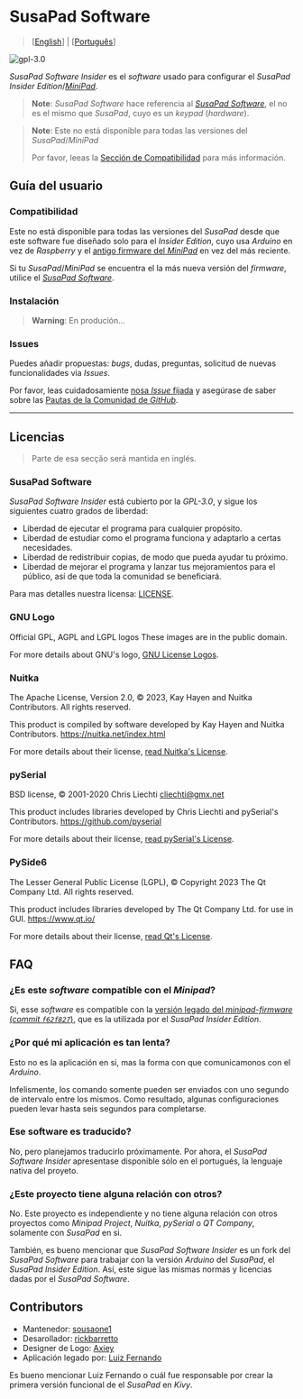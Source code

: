 

# SusaPad Software

> [[English](./README.md)] | [[Português](./README.pt-br.md)]

![gpl-3.0](./susapad/media/gplv3-with-text-136x68.png)

*SusaPad Software Insider* es el *software* usado para configurar 
el *SusaPad Insider Edition*/[*MiniPad*][minipad].

> **Note**: *SusaPad Software* 
> hace referencia al [*SusaPad Software*][software],
> el no es el mismo que *SusaPad*, cuyo es un *keypad* (*hardware*).

> **Note**: Este no está disponible para 
> todas las versiones del *SusaPad*/*MiniPad*
>
> Por favor, leeas la [Sección de Compatibilidad](#compatibilidad)
> para más información.

[minipad]: https://github.com/minipadKB
[software]: https://github.com/susapad/software

## Guía del usuario

### Compatibilidad

Este no está disponible para todas las versiones del *SusaPad*
desde que este software fue diseñado solo para el *Insider Edition*,
cuyo usa *Arduino* en vez de *Raspberry*
y el [antigo firmware del *MiniPad*][old-firmware] en vez del más reciente.

Si tu *SusaPad*/*MiniPad* se encuentra el la más nueva versión del *firmware*,
utilice el [*SusaPad Software*][software].

[old-firmware]: https://github.com/minipadKB/minipad-firmware-old
[software]: https://github.com/susapad/software

### Instalación

> **Warning**: En produción...

### Issues

Puedes añadir propuestas: *bugs*, dudas, preguntas,
solicitud de nuevas funcionalidades via *Issues*.

Por favor, leas cuidadosamiente [nosa *Issue* fijada][issue-1]
y asegúrase de saber sobre las
[Pautas de la Comunidad de *GitHub*][gh-rules].

[issue-1]: https://github.com/susapad/software-insider/issues/1
[gh-rules]: https://docs.github.com/es/site-policy/github-terms/github-community-guidelines#maintaining-a-strong-community

---


## Licencias

> Parte de esa secção será mantida en inglés.

### SusaPad Software

*SusaPad Software Insider* está cubierto por la *GPL-3.0*, 
y sigue los siguientes cuatro grados de liberdad:

- Liberdad de ejecutar el programa para cualquier propósito.
- Liberdad de estudiar como el programa funciona y adaptarlo a certas necesidades.
- Liberdad de redistribuir copias, de modo que pueda ayudar tu próximo.
- Liberdad de mejorar el programa y lanzar tus mejoramientos para el público,
    así de que toda la comunidad se beneficiará.

Para mas detalles nuestra licensa: [LICENSE](./LICENSE).

### GNU Logo

Official GPL, AGPL and LGPL logos
These images are in the public domain.

For more details about GNU's logo, [GNU License Logos][gnu-logos].

### Nuitka

The Apache License, Version 2.0,
© 2023, Kay Hayen and Nuitka Contributors. All rights reserved.

This product is compiled by software developed
by Kay Hayen and Nuitka Contributors.
https://nuitka.net/index.html

For more details about their license, [read Nuitka's License][nuitka-license].

### pySerial

BSD license,
© 2001-2020 Chris Liechti <cliechti@gmx.net>

This product includes libraries developed
by Chris Liechti and pySerial's Contributors.
https://github.com/pyserial

For more details about their license, [read pySerial's License][pyserial-license].

### PySide6

The Lesser General Public License (LGPL),
© Copyright 2023 The Qt Company Ltd. All rights reserved.

This product includes libraries developed by The Qt Company Ltd.
for use in GUI.
https://www.qt.io/

For more details about their license, [read Qt's License][qt-license].

[gnu-logos]: https://www.gnu.org/graphics/license-logos.html
[nuitka-license]: https://www.apache.org/licenses/LICENSE-2.0
[pyserial-license]: https://github.com/pyserial/pyserial/blob/master/LICENSE.txt
[qt-license]: https://www.qt.io/licensing/


## FAQ

### ¿Es este *software* compatíble con el *Minipad*?

Si, esse *software* es compatible con la [versión legado del *minipad-firmware*
(*commit `f62f827`*)][minipad-commit], 
que es la utilizada por el *SusaPad Insider Edition*.

### ¿Por qué mi aplicación es tan lenta?

Esto no es la aplicación en si,
mas la forma con que comunicamonos con el *Arduino*.

Infelismente, los comando somente pueden ser enviados con
uno segundo de intervalo entre los mismos.
Como resultado, algunas configuraciones pueden
levar hasta seis segundos para completarse.

### Ese software es traducido?

No, pero planejamos traducirlo próximamente.
Por ahora, el *SusaPad Software Insider* apresentase
disponible sólo en el portugués,
la lenguaje nativa del proyeto.


### ¿Este proyecto tiene alguna relación con otros?

No. Este proyecto es independiente
y no tiene alguna relación con otros proyectos
como *Minipad Project*, *Nuitka*, *pySerial* o *QT Company*,
solamente con *SusaPad* en si.

También, es bueno mencionar que *SusaPad Software Insider* es un fork
del *SusaPad Software* para trabajar con la versión *Arduino* del *SusaPad*,
el *SusaPad Insider Edition*.
Así, este sigue las mismas normas y licencias dadas por el *SusaPad Software*.


[minipad-commit]: https://github.com/minipadKB/minipad-firmware-old/commit/f62f827ce73f8c3a55bdd9106de2d631eb93e775


## Contributors

- Mantenedor: [sousaone1][sousa]
- Desarollador: [rickbarretto][rick]
- Designer de Logo: [Axiey][logo]
- Aplicación legado por: [Luiz Fernando][batatinho]

Es bueno mencionar Luiz Fernando o cuál fue responsable por crear
la primera versión funcional de el *SusaPad* en *Kivy*.


[sousa]: https://github.com/sousaone1
[rick]: https://github.com/RickBarretto
[logo]: https://osu.ppy.sh/users/11711340
[batatinho]: https://github.com/batatinhoProGamer
